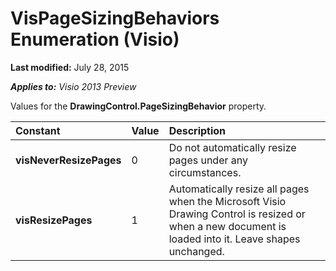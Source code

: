 
# VisPageSizingBehaviors Enumeration (Visio)

 **Last modified:** July 28, 2015

 _**Applies to:** Visio 2013 Preview_

Values for the  **DrawingControl.PageSizingBehavior** property.



|**Constant**|**Value**|**Description**|
|:-----|:-----|:-----|
| **visNeverResizePages**|0|Do not automatically resize pages under any circumstances.|
| **visResizePages**|1|Automatically resize all pages when the Microsoft Visio Drawing Control is resized or when a new document is loaded into it. Leave shapes unchanged.|
